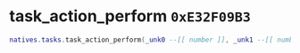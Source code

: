 # task_action_perform `0xE32F09B3`

```lua
natives.tasks.task_action_perform(_unk0 --[[ number ]], _unk1 --[[ number ]])
```